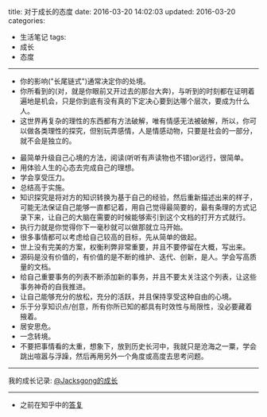 title: 对于成长的态度
date: 2016-03-20 14:02:03
updated: 2016-03-20
categories:
- 生活笔记
tags:
- 成长
- 态度

---

- 你的影响("长尾链式")通常决定你的处境。
- 你所看到的(对，就是你眼前又开过去的那台大奔)，与听到的时刻都在证明着遍地是机会，只是你到底有没有真的下定决心要到达哪个层次，要成为什么人。
- 这世界再复杂的理性的东西都有方法破解，唯有情感无法被破解，所以，你可以做各类理性的探究，但别玩弄感情，人是情感动物，只要是社会的一部分，就不会是独立的。

<!-- more -->

- 最简单升级自己心境的方法，阅读(听听有声读物也不错)or远行，很简单。
- 用体验人生的心态去完成自己的理想。
- 学会享受压力。
- 总结高于实施。
- 知识探究是将对方的知识转换为基于自己的经验，然后重新描述出来的样子，可能无法保证自己能够一直都记着，用自己觉得最简要的，最有条理的方式记录下来，让自己的大脑在需要的时候能够索引到这个文档的打开方式就行。
- 执行力就是你觉得你下一毫秒就可以做那就立马开始。
- 很多事情都可以考虑给自己较高的目标，先从简单的做起。
- 世上没有完美的方案，权衡利弊非常重要，并且不要停留在大概，写出来。
- 源码是没有价值的，有价值的是不断的维护、迭代、创新，是人。学会写高质量的文档。
- 给自己重要事务的列表不断添加新的事务，并且不要太关注这个列表，让这些事务神奇的自我推进。
- 让自己能够充分的放松，充分的活跃，并且保持享受这种自由的心境。
- 乐于分享知识点/创意，所有你所已知的都具有时效性与局限性，没必要藏着掖着。
- 居安思危。
- 一念转境。
- 不要把事情看的太重，想象下，放到历史长河中，我就只是沧海之一粟，学会跳出喧嚣与浮躁，然后再用另外一个角度或高度去思考问题。

---

我的成长记录: [@Jacksgong的成长](https://life.jacksgong.com)

---

- 之前在知乎中的[答复](https://www.zhihu.com/question/40147605/answer/91501962)
